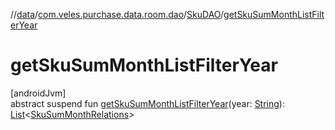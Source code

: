 //[data](../../../index.md)/[com.veles.purchase.data.room.dao](../index.md)/[SkuDAO](index.md)/[getSkuSumMonthListFilterYear](get-sku-sum-month-list-filter-year.md)

# getSkuSumMonthListFilterYear

[androidJvm]\
abstract suspend fun [getSkuSumMonthListFilterYear](get-sku-sum-month-list-filter-year.md)(year: [String](https://kotlinlang.org/api/latest/jvm/stdlib/kotlin/-string/index.html)): [List](https://kotlinlang.org/api/latest/jvm/stdlib/kotlin.collections/-list/index.html)&lt;[SkuSumMonthRelations](../../com.veles.purchase.data.room.table/-sku-sum-month-relations/index.md)&gt;
